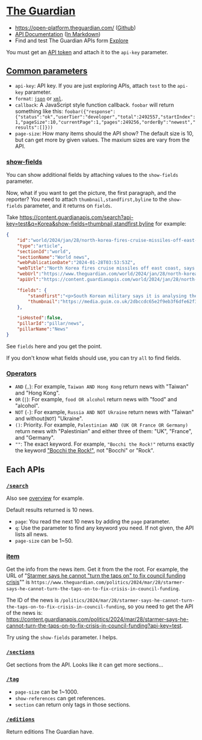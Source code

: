 # [The Guardian](https://theguardian.com)

* <https://open-platform.theguardian.com/> ([Github](https://github.com/guardian/open-platform-site/tree/gh-pages))
* [API Documentation](https://open-platform.theguardian.com/documentation) ([In Markdown](https://github.com/guardian/open-platform-site/tree/gh-pages/documentation/md))
* Find and test The Guardian APIs form [Explore](https://open-platform.theguardian.com/explore)

You must get an [API token](https://bonobo.capi.gutools.co.uk/register/developer) and attach it to the `api-key` parameter.

## [Common parameters](https://github.com/guardian/open-platform-site/blob/gh-pages/documentation/md/common.md)

* `api-key`: API key. If you are just exploring APIs, attach `test` to the `api-key` parameter.
* `format`: [`json`](https://developer.mozilla.org/en-US/docs/Glossary/JSON) or [`xml`](https://developer.mozilla.org/en-US/docs/Glossary/XML).
* `callback`: A JavaScript style function callback. `foobar` will return something like this: `foobar({"response":{"status":"ok","userTier":"developer","total":2492557,"startIndex":1,"pageSize":10,"currentPage":1,"pages":249256,"orderBy":"newest","results":[]}))`
* `page-size`: How many items should the API show? The default size is 10, but can get more by given values. The maxium sizes are vary from the API.

### [show-fields](https://github.com/guardian/open-platform-site/blob/gh-pages/documentation/md/show_fields.md)

You can show additional fields by attaching values to the `show-fields` parameter.

Now, what if you want to get the picture, the first paragraph, and the reporter? You need to attach `thumbnail,standfirst,byline` to the `show-fields` parameter, and it returns on `fields`.

Take <https://content.guardianapis.com/search?api-key=test&q=Korea&show-fields=thumbnail,standfirst,byline> for example:

```json
{
    "id":"world/2024/jan/28/north-korea-fires-cruise-missiles-off-east-coast-says-south-korea",
    "type":"article",
    "sectionId":"world",
    "sectionName":"World news",
    "webPublicationDate":"2024-01-28T03:53:53Z",
    "webTitle":"North Korea fires cruise missiles off east coast, says South Korea",
    "webUrl":"https://www.theguardian.com/world/2024/jan/28/north-korea-fires-cruise-missiles-off-east-coast-says-south-korea",
    "apiUrl":"https://content.guardianapis.com/world/2024/jan/28/north-korea-fires-cruise-missiles-off-east-coast-says-south-korea",

    "fields": {
        "standfirst":"<p>South Korean military says it is analysing the launch along with US intelligence authorities</p>","byline":"Guardian staff and agencies",
        "thumbnail":"https://media.guim.co.uk/2dbccdc65e2f9eb3f6dfe62f3db107528315004c/0_236_3543_2126/500.jpg"
    },

    "isHosted":false,
    "pillarId":"pillar/news",
    "pillarName":"News"
}
```

See `fields` here and you get the point.

If you don't know what fields should use, you can try `all` to find fields.

### [Operators](https://github.com/guardian/open-platform-site/blob/gh-pages/documentation/md/boolean_operators.md)

* `AND` (`,`): For example, `Taiwan AND Hong Kong` return news with "Taiwan" and "Hong Kong".
* `OR` (`|`): For example, `food OR alcohol` return news with "food" and "alcohol".
* `NOT` (`-`): For example, `Russia AND NOT Ukraine` return news with "Taiwan" and without(`NOT`) "Ukraine".
* `()`: Priority. For example, `Palestinian AND (UK OR France OR Germany)` return news with "Palestinian" and either three of them: "UK", "France", and "Germany".
* `""`: The exact keyword. For example, `"Bocchi the Rock!"` returns exactly the keyword ["Bocchi the Rock!"](https://bocchi-the-rock.fandom.com), not "Bocchi" or "Rock".


## Each APIs

### [`/search`](https://github.com/guardian/open-platform-site/blob/gh-pages/documentation/md/content_search.md)

Also see [overview](https://open-platform.theguardian.com/documentation) for example.

Default results returned is 10 news.

* `page`: You read the next 10 news by adding the `page` parameter.
* `q`: Use the parameter to find any keyword you need. If not given, the API lists all news.
* `page-size` can be 1~50.

### [item](https://github.com/guardian/open-platform-site/blob/gh-pages/documentation/md/item.md)

Get the info from the news item. Get it from the the root. For example, the URL of "[Starmer says he cannot "turn the taps on" to fix council funding crisis](https://www.theguardian.com/politics/2024/mar/28/starmer-says-he-cannot-turn-the-taps-on-to-fix-crisis-in-council-funding)"" is `https://www.theguardian.com/politics/2024/mar/28/starmer-says-he-cannot-turn-the-taps-on-to-fix-crisis-in-council-funding`.

The ID of the news is `/politics/2024/mar/28/starmer-says-he-cannot-turn-the-taps-on-to-fix-crisis-in-council-funding`, so you need to get the API of the news is: <https://content.guardianapis.com/politics/2024/mar/28/starmer-says-he-cannot-turn-the-taps-on-to-fix-crisis-in-council-funding?api-key=test>.

Try using the `show-fields` parameter. I helps.

### [`/sections`](https://github.com/guardian/open-platform-site/blob/gh-pages/documentation/md/section.md)

Get sections from the API. Looks like it can get more sections...

### [`/tag`](https://open-platform.theguardian.com/documentation/tag)

* `page-size` can be 1~1000.
* `show-references` can get references.
* `section` can return only tags in those sections.

### [`/editions`](https://github.com/guardian/open-platform-site/blob/gh-pages/documentation/md/edition.md)

Return editions The Guardian have. 
